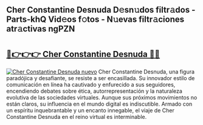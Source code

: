 ## Cher Constantine Desnuda D𝚎sn𝚞dos filtr𝚊dos - Parts-khQ Vid𝚎os f𝚘tos - N𝚞evas filtr𝚊ciones atr𝚊ctivas ngPZN

# <h2><a href="http://mbar3es.tromn.icu/?c=Cher+Constantine+Desnuda">🔗👉👉👉 Cher Constantine Desnuda 🔗🔗</a></h2>

[![Cher Constantine Desnuda nuevo](https://i.imgur.com/pEAQMta.gif)](http://mbar3es.tromn.icu/?c=Cher+Constantine+Desnuda)
Cher Constantine Desnuda, una figura paradójica y desafiante, se resiste a ser encasillada. Su innovador estilo de comunicación en línea ha cautivado y enfurecido a sus seguidores, encendiendo debates sobre ética, autorrepresentación y la naturaleza evolutiva de las sociedades virtuales. Aunque sus próximos movimientos no están claros, su influencia en el mundo digital es indiscutible. Armado con un espíritu inquebrantable y un encanto innegable, el viaje de Cher Constantine Desnuda en el reino virtual es interminable.
